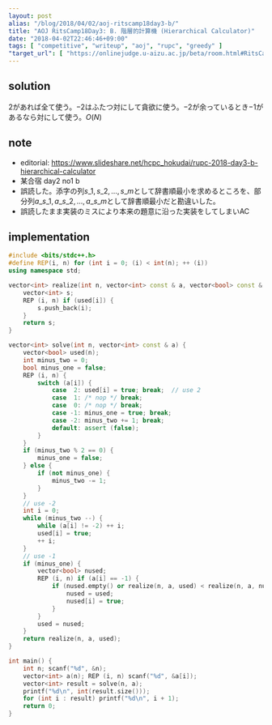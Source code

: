 ```yaml
---
layout: post
alias: "/blog/2018/04/02/aoj-ritscamp18day3-b/"
title: "AOJ RitsCamp18Day3: B. 階層的計算機 (Hierarchical Calculator)"
date: "2018-04-02T22:46:46+09:00"
tags: [ "competitive", "writeup", "aoj", "rupc", "greedy" ]
"target_url": [ "https://onlinejudge.u-aizu.ac.jp/beta/room.html#RitsCamp18Day3/problems/B" ]
---
```


## solution

$2$があれば全て使う。$-2$はふたつ対にして貪欲に使う。$-2$が余っているとき$-1$があるなら対にして使う。$O(N)$

## note

-   editorial: <https://www.slideshare.net/hcpc_hokudai/rupc-2018-day3-b-hierarchical-calculator>
-   某合宿 day2 no1 b
-   誤読した。添字の列$s\_1, s\_2, \dots, s\_m$として辞書順最小を求めるところを、部分列$a\_{s\_1}, a\_{s\_2}, \dots, a\_{s\_m}$として辞書順最小だと勘違いした。
-   誤読したまま実装のミスにより本来の題意に沿った実装をしてしまいAC

## implementation

``` c++
#include <bits/stdc++.h>
#define REP(i, n) for (int i = 0; (i) < int(n); ++ (i))
using namespace std;

vector<int> realize(int n, vector<int> const & a, vector<bool> const & used) {
    vector<int> s;
    REP (i, n) if (used[i]) {
        s.push_back(i);
    }
    return s;
}

vector<int> solve(int n, vector<int> const & a) {
    vector<bool> used(n);
    int minus_two = 0;
    bool minus_one = false;
    REP (i, n) {
        switch (a[i]) {
            case  2: used[i] = true; break;  // use 2
            case  1: /* nop */ break;
            case  0: /* nop */ break;
            case -1: minus_one = true; break;
            case -2: minus_two += 1; break;
            default: assert (false);
        }
    }
    if (minus_two % 2 == 0) {
        minus_one = false;
    } else {
        if (not minus_one) {
            minus_two -= 1;
        }
    }
    // use -2
    int i = 0;
    while (minus_two --) {
        while (a[i] != -2) ++ i;
        used[i] = true;
        ++ i;
    }
    // use -1
    if (minus_one) {
        vector<bool> nused;
        REP (i, n) if (a[i] == -1) {
            if (nused.empty() or realize(n, a, used) < realize(n, a, nused)) {
                nused = used;
                nused[i] = true;
            }
        }
        used = nused;
    }
    return realize(n, a, used);
}

int main() {
    int n; scanf("%d", &n);
    vector<int> a(n); REP (i, n) scanf("%d", &a[i]);
    vector<int> result = solve(n, a);
    printf("%d\n", int(result.size()));
    for (int i : result) printf("%d\n", i + 1);
    return 0;
}
```
